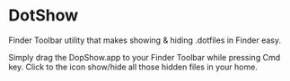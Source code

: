 # DotShow

Finder Toolbar utility that makes showing &amp; hiding .dotfiles in Finder easy.

Simply drag the DopShow.app to your Finder Toolbar while pressing Cmd key. Click to the icon show/hide all those hidden files in your home. 
